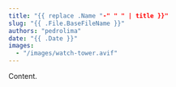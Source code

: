 ```yaml
---
title: "{{ replace .Name "-" " " | title }}"
slug: "{{ .File.BaseFileName }}"
authors: "pedrolima"
date: "{{ .Date }}"
images:
  - "/images/watch-tower.avif"
---
```


Content.

